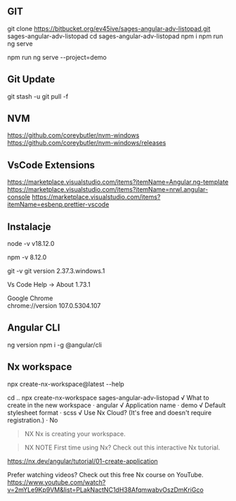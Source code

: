 
## GIT
git clone https://bitbucket.org/ev45ive/sages-angular-adv-listopad.git sages-angular-adv-listopad
cd sages-angular-adv-listopad
npm i 
npm run ng serve 
<!-- lub -->
npm run ng serve --project=demo
## Git Update
git stash -u 
git pull -f 

## NVM
https://github.com/coreybutler/nvm-windows
https://github.com/coreybutler/nvm-windows/releases

## VsCode Extensions

https://marketplace.visualstudio.com/items?itemName=Angular.ng-template
https://marketplace.visualstudio.com/items?itemName=nrwl.angular-console
https://marketplace.visualstudio.com/items?itemName=esbenp.prettier-vscode
## Instalacje
node -v
v18.12.0

npm -v 
8.12.0

git -v
git version 2.37.3.windows.1

Vs Code 
Help -> About
1.73.1

Google Chrome	
chrome://version 
107.0.5304.107

## Angular CLI
ng version
npm i -g @angular/cli


## Nx workspace
npx create-nx-workspace@latest --help

cd ..
npx create-nx-workspace sages-angular-adv-listopad
√ What to create in the new workspace · angular
√ Application name                    · demo
√ Default stylesheet format           · scss
√ Use Nx Cloud? (It's free and doesn't require registration.) · No

>  NX  Nx is creating your workspace.


>  NX   NOTE  First time using Nx? Check out this interactive Nx tutorial.

  https://nx.dev/angular/tutorial/01-create-application

  Prefer watching videos? Check out this free Nx course on YouTube.
  https://www.youtube.com/watch?v=2mYLe9Kp9VM&list=PLakNactNC1dH38AfqmwabvOszDmKriGco


